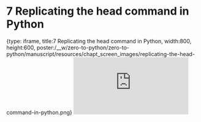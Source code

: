 # 7 Replicating the head command in Python
 
{type: iframe, title:7 Replicating the head command in Python, width:800, height:600, poster:/__w/zero-to-python/zero-to-python/manuscript/resources/chapt_screen_images/replicating-the-head-command-in-python.png}
![](https://genomicscafe.github.io/zero-to-python/replicating-the-head-command-in-python.html)
 

 
